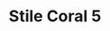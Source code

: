 ---
title: Stile Coral 5
date: 
draft: false

# descripcion
description : Aros simil coral. Confeccionados en resinas y plata 925.

materials: Plata 925

color: 

dimensions: Largo aro 5.5 cm

code: 06-18-1019

type: "Conjuntos"

categories: []

price: $6.450,00

price_eftvo: $5.480,00

# Images
# first image will be shown in the product page
images:
  # - image: "images/path_to_image"
  # La ubicacion de las imagenes es imagenes/Conjuntos/Conjuntos.Aros y Dije/06-18-1019-stile-coral-5
  - image: "./images/conjuntos/aros_y_dije/06-18-1019-stile-coral-5_a.jpg"
  - image: "./images/conjuntos/aros_y_dije/06-18-1019-stile-coral-5_b.jpg"
---